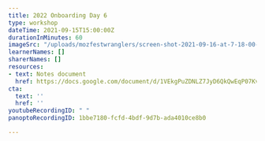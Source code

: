 ```yaml
---
title: 2022 Onboarding Day 6
type: workshop
dateTime: 2021-09-15T15:00:00Z
durationInMinutes: 60
imageSrc: "/uploads/mozfestwranglers/screen-shot-2021-09-16-at-7-18-00-pm.png"
learnerNames: []
sharerNames: []
resources:
- text: Notes document
  href: https://docs.google.com/document/d/1VEkgPuZDNLZ7JyD6QkQwEqP07KvaMAai1fk8rcOUvW4/edit#
cta:
  text: ''
  href: ''
youtubeRecordingID: " "
panoptoRecordingID: 1bbe7180-fcfd-4bdf-9d7b-ada4010ce8b0

---
```

